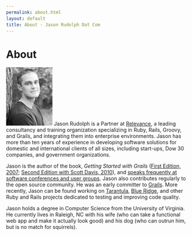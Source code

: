 ```yaml
---
permalink: about.html
layout: default
title: About - Jason Rudolph Dot Com
---
```

# About

<img src="/images/jasonrudolph.jpg" class="inline-left" title="Jason Rudolph (Photo by Neil Boyd)" alt="Jason Rudolph (Photo by Neil Boyd)" /> Jason Rudolph is a Partner at [Relevance](http://thinkrelevance.com "Relevance, Inc - Agile Software Development, Consulting, and Training"), a leading consultancy and training organization specializing in Ruby, Rails, Groovy, and Grails, and integrating them into enterprise environments.  Jason has more than ten years of experience in developing software solutions for domestic and international clients of all sizes, including start-ups, Dow 30 companies, and government organizations.

Jason is the author of the book, *Getting Started with Grails* ([First Edition, 2007](http://infoq.com/minibooks/grails "InfoQ: Getting Started with Grails, First Edition"); [Second Edition with Scott Davis, 2010](http://infoq.com/minibooks/grails-getting-started "InfoQ: Getting Started with Grails, Second Edition")), and [speaks frequently at software conferences and user groups](/events).  Jason also contributes regularly to the open source community.  He was an early committer to [Grails](http://grails.org "Grails - Groovy Web Application Framework"). More recently, Jason can be found working on [Tarantula](http://github.com/relevance/tarantula "Tarantula (Ruby Gem) - Tarantula is a big fuzzy spider. It crawls your Rails application, fuzzing data to see what breaks."), [Blue Ridge](http://github.com/relevance/blue-ridge "Blue Ridge (Rails Plugin) - Command-line and in-browser JavaScript unit tests for your Rails app"), and other Ruby and Rails projects dedicated to testing and improving code quality.

Jason holds a degree in Computer Science from the University of Virginia.  He currently lives in Raleigh, NC with his wife (who can take a functional web app and make it actually look good) and his dog (who can outrun him, but is no match for squirrels).
